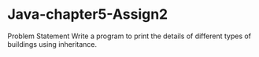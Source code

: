 # Java-chapter5-Assign2
Problem Statement
Write a program to print the details of different types of buildings using inheritance.
